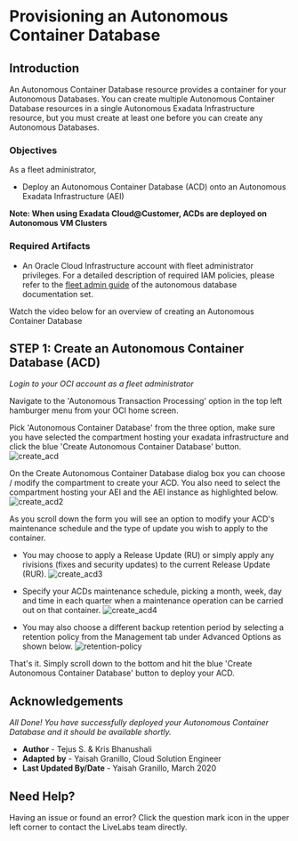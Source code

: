 # Provisioning an Autonomous Container Database

## Introduction
An Autonomous Container Database resource provides a container for your Autonomous Databases. You can create multiple Autonomous Container Database resources in a single Autonomous Exadata Infrastructure resource, but you must create at least one before you can create any Autonomous Databases.

### Objectives

As a fleet administrator,
- Deploy an Autonomous Container Database (ACD) onto an Autonomous Exadata Infrastructure (AEI)

**Note: When using Exadata Cloud@Customer, ACDs are deployed on Autonomous VM Clusters**

### Required Artifacts

- An Oracle Cloud Infrastructure account with fleet administrator privileges. For a detailed description of required IAM policies, please refer to the [fleet admin guide](https://docs.oracle.com/en/cloud/paas/atp-cloud/atpfg/index.html) of the autonomous database documentation set.

Watch the video below for an overview of creating an Autonomous Container Database

[](youtube:IAjCCZUO67M)

## STEP 1: Create an Autonomous Container Database (ACD)

*Login to your OCI account as a fleet administrator*

Navigate to the 'Autonomous Transaction Processing' option in the top left hamburger menu from your OCI home screen.

Pick 'Autonomous Container Database' from the three option, make sure you have selected the compartment hosting your exadata infrastructure and click the blue 'Create Autonomous Container Database' button.
    ![create_acd](./images/create_acd.png " ")

On the Create Autonomous Container Database dialog box you can choose / modify the compartment to create your ACD. You also need to select the compartment hosting your AEI and the AEI instance as highlighted below.
    ![create_acd2](./images/create_acd2.png " ")

As you scroll down the form you will see an option to modify your ACD's maintenance schedule and the type of update you wish to apply to the container. 

- You may choose to apply a Release Update (RU) or simply apply any rivisions (fixes and security updates) to the current Release Update (RUR).
    ![create_acd3](./images/create_acd3.png " ")

- Specify your ACDs maintenance schedule, picking a month, week, day and time in each quarter when a maintenance operation can be carried out on that container.
    ![create_acd4](./images/create_acd4.png " ")

- You may also choose a different backup retention period by selecting a retention policy from the Management tab under Advanced Options as shown below.
    ![retention-policy](./images/retention-policy.png " ")


That's it. Simply scroll down to the bottom and hit the blue 'Create Autonomous Container Database' button to deploy your ACD.

## Acknowledgements

*All Done! You have successfully deployed your Autonomous Container Database and it should be available shortly.*

- **Author** - Tejus S. & Kris Bhanushali
- **Adapted by** -  Yaisah Granillo, Cloud Solution Engineer
- **Last Updated By/Date** - Yaisah Granillo, March 2020

## Need Help?  
Having an issue or found an error?  Click the question mark icon in the upper left corner to contact the LiveLabs team directly.